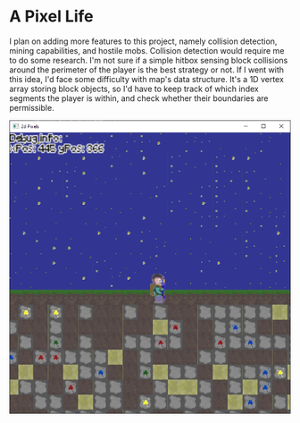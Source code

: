 # A Pixel Life

I plan on adding more features to this project, namely collision detection, mining capabilities, and hostile mobs. Collision detection would require me to do some research. I'm not sure if a simple hitbox sensing block collisions around the perimeter of the player is the best strategy or not. If I went with this idea, I'd face some difficulty with map's data structure. It's a 1D vertex array storing block objects, so I'd have to keep track of which index segments the player is within, and check whether their boundaries are permissible.

![Preview](resource/prototype_preview.PNG)
